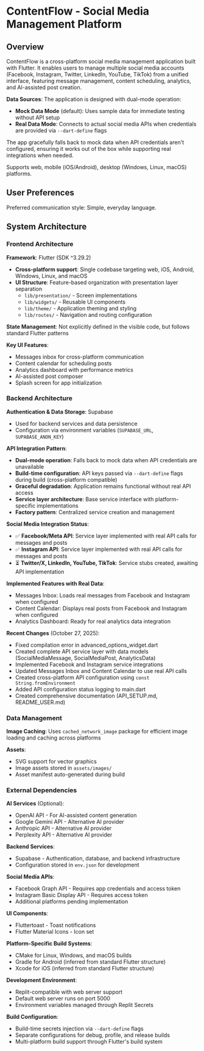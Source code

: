 # ContentFlow - Social Media Management Platform

## Overview

ContentFlow is a cross-platform social media management application built with Flutter. It enables users to manage multiple social media accounts (Facebook, Instagram, Twitter, LinkedIn, YouTube, TikTok) from a unified interface, featuring message management, content scheduling, analytics, and AI-assisted post creation.

**Data Sources**: The application is designed with dual-mode operation:
- **Mock Data Mode** (default): Uses sample data for immediate testing without API setup
- **Real Data Mode**: Connects to actual social media APIs when credentials are provided via `--dart-define` flags

The app gracefully falls back to mock data when API credentials aren't configured, ensuring it works out of the box while supporting real integrations when needed.

Supports web, mobile (iOS/Android), desktop (Windows, Linux, macOS) platforms.

## User Preferences

Preferred communication style: Simple, everyday language.

## System Architecture

### Frontend Architecture

**Framework**: Flutter (SDK ^3.29.2)
- **Cross-platform support**: Single codebase targeting web, iOS, Android, Windows, Linux, and macOS
- **UI Structure**: Feature-based organization with presentation layer separation
  - `lib/presentation/` - Screen implementations
  - `lib/widgets/` - Reusable UI components
  - `lib/theme/` - Application theming and styling
  - `lib/routes/` - Navigation and routing configuration

**State Management**: Not explicitly defined in the visible code, but follows standard Flutter patterns

**Key UI Features**:
- Messages inbox for cross-platform communication
- Content calendar for scheduling posts
- Analytics dashboard with performance metrics
- AI-assisted post composer
- Splash screen for app initialization

### Backend Architecture

**Authentication & Data Storage**: Supabase
- Used for backend services and data persistence
- Configuration via environment variables (`SUPABASE_URL`, `SUPABASE_ANON_KEY`)

**API Integration Pattern**:
- **Dual-mode operation**: Falls back to mock data when API credentials are unavailable
- **Build-time configuration**: API keys passed via `--dart-define` flags during build (cross-platform compatible)
- **Graceful degradation**: Application remains functional without real API access
- **Service layer architecture**: Base service interface with platform-specific implementations
- **Factory pattern**: Centralized service creation and management

**Social Media Integration Status**:
- ✅ **Facebook/Meta API**: Service layer implemented with real API calls for messages and posts
- ✅ **Instagram API**: Service layer implemented with real API calls for messages and posts
- ⏳ **Twitter/X, LinkedIn, YouTube, TikTok**: Service stubs created, awaiting API implementation

**Implemented Features with Real Data**:
- Messages Inbox: Loads real messages from Facebook and Instagram when configured
- Content Calendar: Displays real posts from Facebook and Instagram when configured
- Analytics Dashboard: Ready for real analytics data integration

**Recent Changes** (October 27, 2025):
- Fixed compilation error in advanced_options_widget.dart
- Created complete API service layer with data models (SocialMediaMessage, SocialMediaPost, AnalyticsData)
- Implemented Facebook and Instagram service integrations
- Updated Messages Inbox and Content Calendar to use real API calls
- Created cross-platform API configuration using `const String.fromEnvironment`
- Added API configuration status logging to main.dart
- Created comprehensive documentation (API_SETUP.md, README_USER.md)

### Data Management

**Image Caching**: Uses `cached_network_image` package for efficient image loading and caching across platforms

**Assets**:
- SVG support for vector graphics
- Image assets stored in `assets/images/`
- Asset manifest auto-generated during build

### External Dependencies

**AI Services** (Optional):
- OpenAI API - For AI-assisted content generation
- Google Gemini API - Alternative AI provider
- Anthropic API - Alternative AI provider
- Perplexity API - Alternative AI provider

**Backend Services**:
- Supabase - Authentication, database, and backend infrastructure
- Configuration stored in `env.json` for development

**Social Media APIs**:
- Facebook Graph API - Requires app credentials and access token
- Instagram Basic Display API - Requires access token
- Additional platforms pending implementation

**UI Components**:
- Fluttertoast - Toast notifications
- Flutter Material Icons - Icon set

**Platform-Specific Build Systems**:
- CMake for Linux, Windows, and macOS builds
- Gradle for Android (inferred from standard Flutter structure)
- Xcode for iOS (inferred from standard Flutter structure)

**Development Environment**:
- Replit-compatible with web server support
- Default web server runs on port 5000
- Environment variables managed through Replit Secrets

**Build Configuration**:
- Build-time secrets injection via `--dart-define` flags
- Separate configurations for debug, profile, and release builds
- Multi-platform build support through Flutter's build system